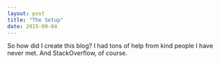 ```yaml
---
layout: post
title: "The Setup"
date: 2015-09-04
---
```


So how did I create this blog? I had tons of help from kind people I have never met. And StackOverflow, of course.
